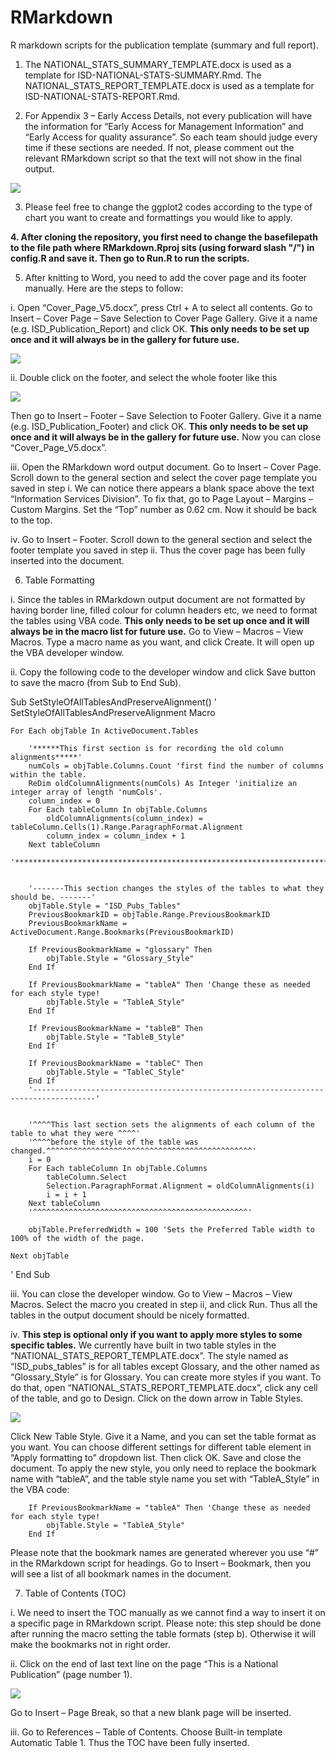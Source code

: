 # RMarkdown
R markdown scripts for the publication template (summary and full report). 

1. The NATIONAL_STATS_SUMMARY_TEMPLATE.docx is used as a template for ISD-NATIONAL-STATS-SUMMARY.Rmd. The NATIONAL_STATS_REPORT_TEMPLATE.docx is used as a template for ISD-NATIONAL-STATS-REPORT.Rmd. 

2. For Appendix 3 – Early Access Details, not every publication will have the information for “Early Access for Management Information” and “Early Access for quality assurance”. So each team should judge every time if these sections are needed. If not, please comment out the relevant RMarkdown script so that the text will not show in the final output. 

![](https://github.com/Tina815/Images/blob/master/screenshot4.PNG)

3. Please feel free to change the ggplot2 codes according to the type of chart you want to create and formattings you would like to apply. 

**4. After cloning the repository, you first need to change the basefilepath to the file path where RMarkdown.Rproj sits (using forward slash "/") in config.R and save it. Then go to Run.R to run the scripts.**

5. After knitting to Word, you need to add the cover page and its footer manually. Here are the 
steps to follow:

i.	Open “Cover_Page_V5.docx”, press Ctrl + A to select all contents. Go to Insert – Cover Page – Save Selection to Cover Page Gallery. Give it a name (e.g. ISD_Publication_Report) and click OK. **This only needs to be set up once and it will always be in the gallery for future use.** 

![](https://github.com/Tina815/Images/blob/master/screenshot6.PNG)

ii.	Double click on the footer, and select the whole footer like this

![](https://github.com/Tina815/Images/blob/master/screenshot2.PNG)

Then go to Insert – Footer – Save Selection to Footer Gallery. Give it a name (e.g. ISD_Publication_Footer) and click OK. **This only needs to be set up once and it will always be in the gallery for future use.** Now you can close “Cover_Page_V5.docx”. 

iii.	Open the RMarkdown word output document. Go to Insert – Cover Page. Scroll down to the general section and select the cover page template you saved in step i. We can notice there appears a blank space above the text “Information Services Division”. To fix that, go to Page Layout – Margins – Custom Margins. Set the “Top” number as 0.62 cm. Now it should be back to the top. 

iv.	Go to Insert – Footer. Scroll down to the general section and select the footer template you saved in step ii. Thus the cover page has been fully inserted into the document. 

6. Table Formatting

i.	Since the tables in RMarkdown output document are not formatted by having border line, filled colour for column headers etc, we need to format the tables using VBA code. **This only needs to be set up once and it will always be in the macro list for future use.** Go to View – Macros – View Macros. Type a macro name as you want, and click Create. It will open up the VBA developer window. 

ii.	Copy the following code to the developer window and click Save button to save the macro (from Sub to End Sub). 

Sub SetStyleOfAllTablesAndPreserveAlignment()
' SetStyleOfAllTablesAndPreserveAlignment Macro

    For Each objTable In ActiveDocument.Tables
        
        '******This first section is for recording the old column alignments*****'
        numCols = objTable.Columns.Count 'first find the number of columns within the table.
        ReDim oldColumnAlignments(numCols) As Integer 'initialize an integer array of length 'numCols'.
        column_index = 0
        For Each tableColumn In objTable.Columns
            oldColumnAlignments(column_index) = tableColumn.Cells(1).Range.ParagraphFormat.Alignment
            column_index = column_index + 1
        Next tableColumn
        '************************************************************************'
       
       
        '-------This section changes the styles of the tables to what they should be. -------'
        objTable.Style = "ISD_Pubs_Tables"
        PreviousBookmarkID = objTable.Range.PreviousBookmarkID
        PreviousBookmarkName = ActiveDocument.Range.Bookmarks(PreviousBookmarkID)
        
        If PreviousBookmarkName = "glossary" Then
            objTable.Style = "Glossary_Style"
        End If
        
        If PreviousBookmarkName = "tableA" Then 'Change these as needed for each style type!
            objTable.Style = "TableA_Style"
        End If
        
        If PreviousBookmarkName = "tableB" Then
            objTable.Style = "TableB_Style"
        End If
        
        If PreviousBookmarkName = "tableC" Then
            objTable.Style = "TableC_Style"
        End If
        '------------------------------------------------------------------------------------'
        
        
        '^^^^This last section sets the alignments of each column of the table to what they were ^^^^'
        '^^^^before the style of the table was changed.^^^^^^^^^^^^^^^^^^^^^^^^^^^^^^^^^^^^^^^^^^^^^^'
        i = 0
        For Each tableColumn In objTable.Columns
            tableColumn.Select
            Selection.ParagraphFormat.Alignment = oldColumnAlignments(i)
            i = i + 1
        Next tableColumn
        '^^^^^^^^^^^^^^^^^^^^^^^^^^^^^^^^^^^^^^^^^^^^^^^^'
        
        objTable.PreferredWidth = 100 'Sets the Preferred Table width to 100% of the width of the page.
        
    Next objTable
'
End Sub

iii.	You can close the developer window. Go to View – Macros – View Macros. Select the macro you created in step ii, and click Run. Thus all the tables in the output document should be nicely formatted. 

iv.	**This step is optional only if you want to apply more styles to some specific tables.** We currently have built in two table styles in the “NATIONAL_STATS_REPORT_TEMPLATE.docx”. The style named as “ISD_pubs_tables” is for all tables except Glossary, and the other named as “Glossary_Style” is for Glossary. You can create more styles if you want. To do that, open “NATIONAL_STATS_REPORT_TEMPLATE.docx”, click any cell of the table, and go to Design. Click on the down arrow in Table Styles. 

![](https://github.com/Tina815/Images/blob/master/screenshot3.PNG)

Click New Table Style. Give it a Name, and you can set the table format as you want. You can choose different settings for different table element in “Apply formatting to” dropdown list. Then click OK. Save and close the document. To apply the new style, you only need to replace the bookmark name with “tableA”, and the table style name you set with “TableA_Style” in the VBA code:

        If PreviousBookmarkName = "tableA" Then 'Change these as needed for each style type!
            objTable.Style = "TableA_Style"
        End If

Please note that the bookmark names are generated wherever you use “#” in the RMarkdown script for headings. Go to Insert – Bookmark, then you will see a list of all bookmark names in the document.

7. Table of Contents (TOC)

i.	We need to insert the TOC manually as we cannot find a way to insert it on a specific page in RMarkdown script. Please note: this step should be done after running the macro setting the table formats (step b). Otherwise it will make the bookmarks not in right order. 

ii.	Click on the end of last text line on the page “This is a National Publication” (page number 1). 

![](https://github.com/Tina815/Images/blob/master/screenshot5.PNG)

Go to Insert – Page Break, so that a new blank page will be inserted. 

iii.	Go to References – Table of Contents. Choose Built-in template Automatic Table 1. Thus the TOC have been fully inserted. 



